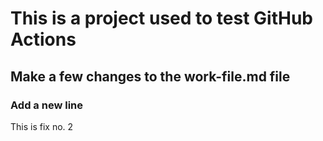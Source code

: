 # This is a project used to test GitHub Actions

## Make a few changes to the work-file.md file

### Add a new line

This is fix no. 2
